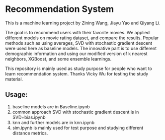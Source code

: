 # Recommendation System #

This is a machine learning project by Zining Wang, Jiayu Yao and Qiyang Li.

The goal is to recommend users with their favorite movies. We applied different models on movie rating dataset, and compare the results. Popular methods such as using averages, SVD with stochastic gradient descent were used here as baseline models. The innovative part is to use different demographic information and using our modified version of k nearest neighbors, XGBoost, and some ensemble learnings.

This repository is mainly used as study purpose for people who want to learn recommendation system. Thanks Vicky Wu for testing the study material.


Usage:
---------------------
1) baseline models are in Baseline.ipynb
2) common approach SVD with stochastic gradient descent is in SVD+bias.ipynb
3) knn and further models are in knn.ipynb
4) sim.ipynb is mainly used for test purpose and studying different distance metrics.

